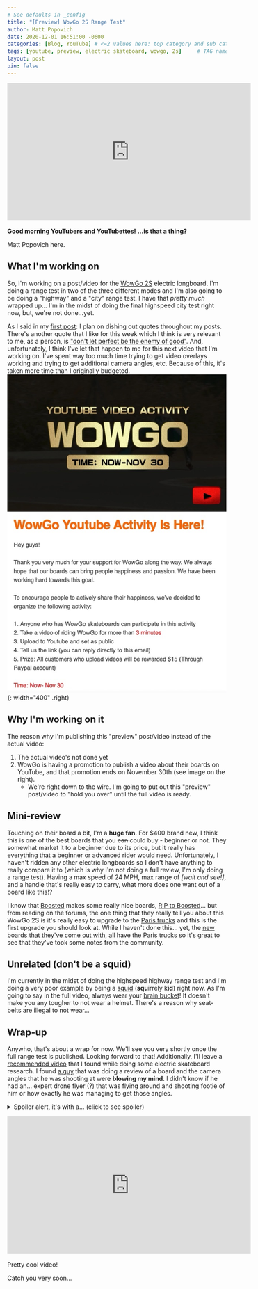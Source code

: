 ```yaml
---
# See defaults in _config
title: "[Preview] WowGo 2S Range Test"
author: Matt Popovich
date: 2020-12-01 16:51:00 -0600
categories: [Blog, YouTube] # <=2 values here: top category and sub category
tags: [youtube, preview, electric skateboard, wowgo, 2s]     # TAG names should always be lowercase.
layout: post
pin: false
---
```


<div style="text-align:center">
<iframe width="560" height="315" 
src="https://www.youtube.com/embed/uQCvAZjiesw"
frameborder="0" 
allow="accelerometer; autoplay; clipboard-write; encrypted-media; gyroscope; picture-in-picture" 
allowfullscreen></iframe>
</div>

**Good morning YouTubers and YouTubettes! ...is that a thing?**

Matt Popovich here.

## What I'm working on

So, I'm working on a post/video for the [WowGo 2S](https://wowgoboard.com/pages/wowgo-2s) electric longboard. I'm doing a range test in two of the three different modes and I'm also going to be doing a "highway" and a "city" range test. I have that *pretty much* wrapped up... I'm in the midst of doing the final highspeed city test right now, but, we're not done...yet.

As I said in my [first post](/posts/first/#big-quote-guy): I plan on dishing out quotes throughout my posts. There's another quote that I like for this week which I think is very relevant to me, as a person, is ["don't let perfect be the enemy of good"](https://hbr.org/2020/03/dont-let-perfection-be-the-enemy-of-productivity). And, unfortunately, I think I've let that happen to me for this next video that I'm working on. I've spent way too much time trying to get video overlays working and trying to get additional camera angles, etc. Because of this, it's taken more time than I originally budgeted.
![WowGo Promotion](/assets/img/posts/2020-12-01-preview-wowgo-2s-range-test/wow-go-promotion.jpg){: width="400" .right}

## Why I'm working on it

The reason why I'm publishing this "preview" post/video instead of the actual video:
  1. The actual video's not done yet
  2. WowGo is having a promotion to publish a video about their boards on YouTube, and that promotion ends on November 30th (see image on the right).
     - We're right down to the wire. I'm going to put out this "preview" post/video to "hold you over" until the full video is ready.

## Mini-review

Touching on their board a bit, I'm a **huge fan**. For $400 brand new, I think this is one of the best boards that you ~~can~~ could buy - beginner or not. They somewhat market it to a beginner due to its price, but it really has everything that a beginner or advanced rider would need. Unfortunately, I haven't ridden any other electric longboards so I don't have anything to really compare it to (which is why I'm not doing a full review, I'm only doing a range test). Having a max speed of 24 MPH, max range of *[wait and see!]*, and a handle that's really easy to carry, what more does one want out of a board like this!?

I know that [Boosted](https://boostedboards.com) makes some really nice boards, [RIP to Boosted](https://www.reddit.com/r/boostedboards/comments/g2spte/an_unofficial_update_and_ama/)... but from reading on the forums, the one thing that they really tell you about this WowGo 2S is it's really easy to upgrade to the [Paris trucks](https://paristruckco.com/) and this is the first upgrade you should look at. While I haven't done this... yet, the [new boards that they've come out with](https://wowgoboard.com/products/wowgo-3), all have the Paris trucks so it's great to see that they've took some notes from the community.

## Unrelated (don't be a squid)

I'm currently in the midst of doing the highspeed highway range test and I'm doing a very poor example by being a [squid](https://www.urbandictionary.com/define.php?term=Squid) (**squ**irrely k**id**) right now. As I'm going to say in the full video, always wear your [brain bucket](https://en.wiktionary.org/wiki/brain_bucket)! It doesn't make you any tougher to not wear a helmet. There's a reason why seat-belts are illegal to not wear...

## Wrap-up

Anywho, that's about a wrap for now. We'll see you very shortly once the full range test is published. Looking forward to that! Additionally, I'll leave a [recommended video](https://www.youtube.com/watch?v=hIAzeN5Y_1g) that I found while doing some electric skateboard research. I found [a guy](https://www.youtube.com/user/LongbeardVA) that was doing a review of a board and the camera angles that he was shooting at were **blowing my mind**. I didn't know if he had an... expert drone flyer (?) that was flying around and shooting footie of him or how exactly he was managing to get those angles. 

<p>
<details>
	<summary>Spoiler alert, it's with a... (click to see spoiler)</summary> 

	<a href="https://www.insta360.com/product/insta360-onex/">360° camera</a> on a selfie stick

</details>
</p>

<div style="text-align:center">
<iframe width="560" height="315" 
src="https://www.youtube.com/embed/hIAzeN5Y_1g"
frameborder="0" 
allow="accelerometer; autoplay; clipboard-write; encrypted-media; gyroscope; picture-in-picture" 
allowfullscreen></iframe>
</div>

Pretty cool video!


Catch you very soon...
